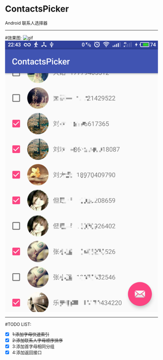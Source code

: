 # ContactsPicker
Android 联系人选择器

---
#效果图:
![gif](https://github.com/angcyo/ContactsPicker/blob/master/screenshot/1月-15-2017%2016-17-46.gif)
![image](https://github.com/angcyo/ContactsPicker/blob/master/screenshot/QQ20170108-0%402x.png)


---
#TODO LIST:
+ [x] ~~1:添加字母快速索引~~
+ [x] ~~2:添加联系人字母顺序排序~~
+ [x] 3:添加首字母相同分组
+ [x] 4:添加返回接口
